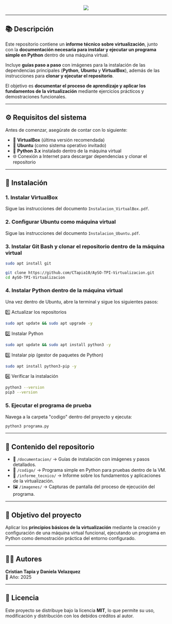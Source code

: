 <p align="center">
  <img src="https://capsule-render.vercel.app/api?type=waving&color=0:306998,100:FFD43B&height=180&section=header&text=Proyecto%20de%20Virtualización%20con%20Python%20🐍&fontSize=40&fontColor=ffffff&animation=fadeIn&fontAlignY=35" />
</p>

---

## 📚 Descripción  
Este repositorio contiene un **informe técnico sobre virtualización**, junto con la **documentación necesaria para instalar y ejecutar un programa simple en Python** dentro de una máquina virtual.  

Incluye **guías paso a paso** con imágenes para la instalación de las dependencias principales (**Python**, **Ubuntu** y **VirtualBox**), además de las instrucciones para **clonar y ejecutar el repositorio**.  

El objetivo es **documentar el proceso de aprendizaje y aplicar los fundamentos de la virtualización** mediante ejercicios prácticos y demostraciones funcionales.  

---

## ⚙️ Requisitos del sistema  
Antes de comenzar, asegúrate de contar con lo siguiente:  

- 💽 **VirtualBox** (última versión recomendada)  
- 🐧 **Ubuntu** (como sistema operativo invitado)  
- 🐍 **Python 3.x** instalado dentro de la máquina virtual  
- 🌐 Conexión a Internet para descargar dependencias y clonar el repositorio  

---

## 🧩 Instalación  

### 1. Instalar VirtualBox  
Sigue las instrucciones del documento `Instalacion_VirtualBox.pdf`.  

### 2. Configurar Ubuntu como máquina virtual  
Sigue las instrucciones del documento `Instalacion_Ubuntu.pdf`.   

### 3. Instalar Git Bash y clonar el repositorio dentro de la máquina virtual  
```bash
sudo apt install git
```

```bash
git clone https://github.com/CTapia10/AySO-TPI-Virtualizacion.git
cd AySO-TPI-Virtualizacion
```

### 4. Instalar Python dentro de la máquina virtual  
Una vez dentro de Ubuntu, abre la terminal y sigue los siguientes pasos:

1️⃣ Actualizar los repositorios
```bash
sudo apt update && sudo apt upgrade -y
```
2️⃣ Instalar Python
```bash
sudo apt update && sudo apt install python3 -y
```
3️⃣ Instalar pip (gestor de paquetes de Python)
```bash
sudo apt install python3-pip -y
```
4️⃣ Verificar la instalación
```bash
python3 --version
pip3 --version
```

### 5. Ejecutar el programa de prueba  
Navega a la carpeta "codigo" dentro del proyecto y ejecuta:  
```bash
python3 programa.py
```

---

## 📄 Contenido del repositorio  
- 📘 `/documentacion/` → Guías de instalación con imágenes y pasos detallados.  
- 🐍 `/codigo/` → Programa simple en Python para pruebas dentro de la VM.  
- 🧾 `/informe_tecnico/` → Informe sobre los fundamentos y aplicaciones de la virtualización.  
- 🖼️ `/imagenes/` → Capturas de pantalla del proceso de ejecución del programa.  

---

## 🎯 Objetivo del proyecto  
Aplicar los **principios básicos de la virtualización** mediante la creación y configuración de una máquina virtual funcional, ejecutando un programa en Python como demostración práctica del entorno configurado.  

---

## 👨‍💻 Autores  
**Cristian Tapia y Daniela Velazquez**  
📅 Año: 2025  

---

## 🧠 Licencia  
Este proyecto se distribuye bajo la licencia **MIT**, lo que permite su uso, modificación y distribución con los debidos créditos al autor.  
